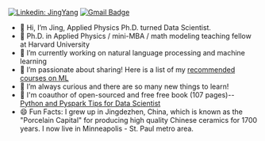 [![Linkedin: JingYang](https://img.shields.io/badge/-JingYang-blue?style=flat-square&logo=Linkedin&logoColor=white&link=https://www.linkedin.com/in/jingyangharvard/)](https://www.linkedin.com/in/jingyangharvard/)
[![Gmail Badge](https://img.shields.io/badge/-jingyangharvard@gmail.com-c14438?style=flat-square&logo=Gmail&logoColor=white&link=mailto:jingyangharvard@gmail.com)](mailto:jingyangharvard@gmail.com)

- 👋 Hi, I’m Jing, Applied Physics Ph.D. turned Data Scientist. 
- 🌱 Ph.D. in Applied Physics / mini-MBA / math modeling teaching fellow at Harvard University
- 🔭 I’m currently working on natural language processing and machine learning
- 👀 I’m passionate about sharing! Here is a list of my [recommended courses on ML](https://runawayhorse001.github.io/PythonTipsDS/kaggle.html)
- 🌱 I’m always curious and there are so many new things to learn!
- 📝 I'm coauthor of open-sourced and free free book (107 pages)-- [Python and Pyspark Tips for Data Scientist](https://github.com/runawayhorse001/PythonTipsDS)
- 😄 Fun Facts: I grew up in Jingdezhen, China, which is known as the "Porcelain Capital" for producing high quality Chinese ceramics for 1700 years. I now live in Minneapolis - St. Paul metro area. 


<!---
flashjing/flashjing is a ✨ special ✨ repository because its `README.md` (this file) appears on your GitHub profile.
You can click the Preview link to take a look at your changes.
--->
